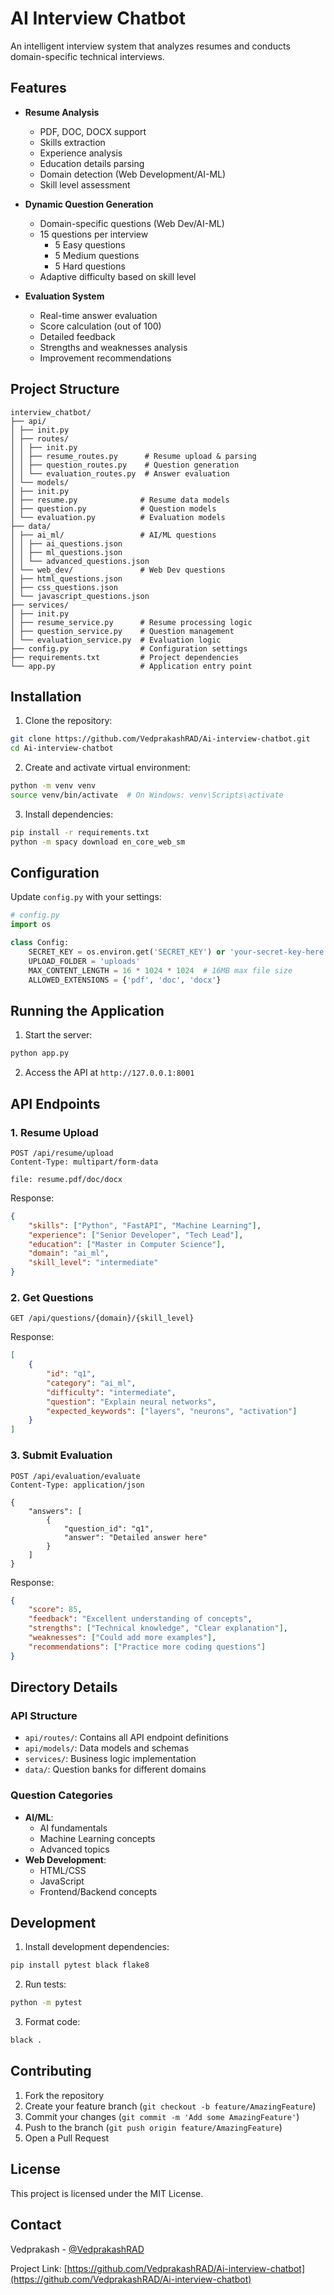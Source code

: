 # AI Interview Chatbot

An intelligent interview system that analyzes resumes and conducts domain-specific technical interviews.

## Features

- **Resume Analysis**
  - PDF, DOC, DOCX support
  - Skills extraction
  - Experience analysis
  - Education details parsing
  - Domain detection (Web Development/AI-ML)
  - Skill level assessment

- **Dynamic Question Generation**
  - Domain-specific questions (Web Dev/AI-ML)
  - 15 questions per interview
    - 5 Easy questions
    - 5 Medium questions
    - 5 Hard questions
  - Adaptive difficulty based on skill level

- **Evaluation System**
  - Real-time answer evaluation
  - Score calculation (out of 100)
  - Detailed feedback
  - Strengths and weaknesses analysis
  - Improvement recommendations

## Project Structure

```
interview_chatbot/
├── api/
│ ├── init.py
│ ├── routes/
│ │ ├── init.py
│ │ ├── resume_routes.py      # Resume upload & parsing
│ │ ├── question_routes.py    # Question generation
│ │ └── evaluation_routes.py  # Answer evaluation
│ └── models/
│ ├── init.py
│ ├── resume.py              # Resume data models
│ ├── question.py            # Question models
│ └── evaluation.py          # Evaluation models
├── data/
│ ├── ai_ml/                 # AI/ML questions
│ │ ├── ai_questions.json
│ │ ├── ml_questions.json
│ │ └── advanced_questions.json
│ └── web_dev/               # Web Dev questions
│ ├── html_questions.json
│ ├── css_questions.json
│ └── javascript_questions.json
├── services/
│ ├── init.py
│ ├── resume_service.py      # Resume processing logic
│ ├── question_service.py    # Question management
│ └── evaluation_service.py  # Evaluation logic
├── config.py                # Configuration settings
├── requirements.txt         # Project dependencies
└── app.py                   # Application entry point
```

## Installation

1. Clone the repository:
```bash
git clone https://github.com/VedprakashRAD/Ai-interview-chatbot.git
cd Ai-interview-chatbot
```

2. Create and activate virtual environment:
```bash
python -m venv venv
source venv/bin/activate  # On Windows: venv\Scripts\activate
```

3. Install dependencies:
```bash
pip install -r requirements.txt
python -m spacy download en_core_web_sm
```

## Configuration

Update `config.py` with your settings:
```python
# config.py
import os

class Config:
    SECRET_KEY = os.environ.get('SECRET_KEY') or 'your-secret-key-here'
    UPLOAD_FOLDER = 'uploads'
    MAX_CONTENT_LENGTH = 16 * 1024 * 1024  # 16MB max file size
    ALLOWED_EXTENSIONS = {'pdf', 'doc', 'docx'}
```

## Running the Application

1. Start the server:
```bash
python app.py
```

2. Access the API at `http://127.0.0.1:8001`

## API Endpoints

### 1. Resume Upload
```http
POST /api/resume/upload
Content-Type: multipart/form-data

file: resume.pdf/doc/docx
```

Response:
```json
{
    "skills": ["Python", "FastAPI", "Machine Learning"],
    "experience": ["Senior Developer", "Tech Lead"],
    "education": ["Master in Computer Science"],
    "domain": "ai_ml",
    "skill_level": "intermediate"
}
```

### 2. Get Questions
```http
GET /api/questions/{domain}/{skill_level}
```

Response:
```json
[
    {
        "id": "q1",
        "category": "ai_ml",
        "difficulty": "intermediate",
        "question": "Explain neural networks",
        "expected_keywords": ["layers", "neurons", "activation"]
    }
]
```

### 3. Submit Evaluation
```http
POST /api/evaluation/evaluate
Content-Type: application/json

{
    "answers": [
        {
            "question_id": "q1",
            "answer": "Detailed answer here"
        }
    ]
}
```

Response:
```json
{
    "score": 85,
    "feedback": "Excellent understanding of concepts",
    "strengths": ["Technical knowledge", "Clear explanation"],
    "weaknesses": ["Could add more examples"],
    "recommendations": ["Practice more coding questions"]
}
```

## Directory Details

### API Structure
- `api/routes/`: Contains all API endpoint definitions
- `api/models/`: Data models and schemas
- `services/`: Business logic implementation
- `data/`: Question banks for different domains

### Question Categories
- **AI/ML**:
  - AI fundamentals
  - Machine Learning concepts
  - Advanced topics
- **Web Development**:
  - HTML/CSS
  - JavaScript
  - Frontend/Backend concepts

## Development

1. Install development dependencies:
```bash
pip install pytest black flake8
```

2. Run tests:
```bash
python -m pytest
```

3. Format code:
```bash
black .
```

## Contributing

1. Fork the repository
2. Create your feature branch (`git checkout -b feature/AmazingFeature`)
3. Commit your changes (`git commit -m 'Add some AmazingFeature'`)
4. Push to the branch (`git push origin feature/AmazingFeature`)
5. Open a Pull Request

## License

This project is licensed under the MIT License.

## Contact

Vedprakash - [@VedprakashRAD](https://github.com/VedprakashRAD)

Project Link: [https://github.com/VedprakashRAD/Ai-interview-chatbot](https://github.com/VedprakashRAD/Ai-interview-chatbot)
```
